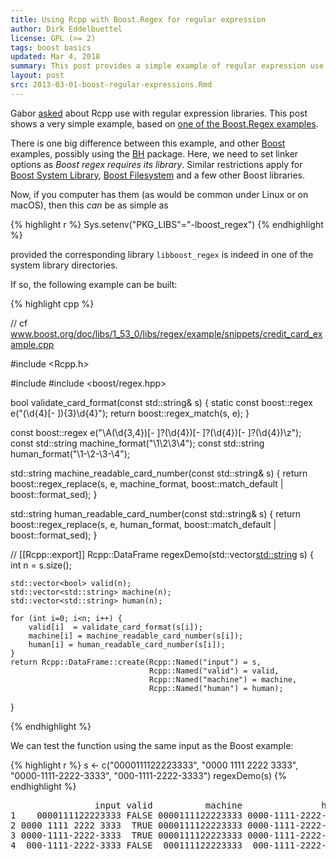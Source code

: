 ```yaml
---
title: Using Rcpp with Boost.Regex for regular expression
author: Dirk Eddelbuettel
license: GPL (>= 2)
tags: boost basics 
updated: Mar 4, 2018
summary: This post provides a simple example of regular expression use via Boost
layout: post
src: 2013-03-01-boost-regular-expressions.Rmd
---                                                                                                                                                          
```


Gabor [asked](http://thread.gmane.org/gmane.comp.lang.r.rcpp/5019/focus=5023) 
about Rcpp use with regular expression libraries.  This post shows a very simple example, based on
[one of the Boost.Regex examples](http://www.boost.org/doc/libs/1_53_0/libs/regex/example/snippets/credit_card_example.cpp).

There is one big difference between this example, and other [Boost](http://www.boost.org/) examples,
possibly using the [BH](https://cran.r-project.org/package=BH) package. Here, we need to set linker
options as _Boost regex requires its library_. Similar restrictions apply for
[Boost System Library](http://www.boost.org/doc/libs/1_66_0/libs/system/doc/index.html),
[Boost Filesystem](http://www.boost.org/doc/libs/1_66_0/libs/filesystem/doc/index.htm) and a few
other Boost libraries.

Now, if you computer has them (as would be common under Linux or on macOS), then this _can_ be as simple as


{% highlight r %}
Sys.setenv("PKG_LIBS"="-lboost_regex")
{% endhighlight %}

provided the corresponding library `libboost_regex` is indeed in one of the system library directories.

If so, the following example can be built:


{% highlight cpp %}

// cf www.boost.org/doc/libs/1_53_0/libs/regex/example/snippets/credit_card_example.cpp

#include <Rcpp.h>

#include <string>
#include <boost/regex.hpp>

bool validate_card_format(const std::string& s) {
   static const boost::regex e("(\\d{4}[- ]){3}\\d{4}");
   return boost::regex_match(s, e);
}

const boost::regex e("\\A(\\d{3,4})[- ]?(\\d{4})[- ]?(\\d{4})[- ]?(\\d{4})\\z");
const std::string machine_format("\\1\\2\\3\\4");
const std::string human_format("\\1-\\2-\\3-\\4");

std::string machine_readable_card_number(const std::string& s) {
   return boost::regex_replace(s, e, machine_format, boost::match_default | boost::format_sed);
}

std::string human_readable_card_number(const std::string& s) {
   return boost::regex_replace(s, e, human_format, boost::match_default | boost::format_sed);
}

// [[Rcpp::export]]
Rcpp::DataFrame regexDemo(std::vector<std::string> s) {
    int n = s.size();
    
    std::vector<bool> valid(n);
    std::vector<std::string> machine(n);
    std::vector<std::string> human(n);
    
    for (int i=0; i<n; i++) {
        valid[i]  = validate_card_format(s[i]);
        machine[i] = machine_readable_card_number(s[i]);
        human[i] = human_readable_card_number(s[i]);
    }
    return Rcpp::DataFrame::create(Rcpp::Named("input") = s,
                                   Rcpp::Named("valid") = valid,
                                   Rcpp::Named("machine") = machine,
                                   Rcpp::Named("human") = human);
}

{% endhighlight %}

We can test the function using the same input as the Boost example:


{% highlight r %}
s <- c("0000111122223333", "0000 1111 2222 3333", "0000-1111-2222-3333", "000-1111-2222-3333")
regexDemo(s)
{% endhighlight %}



<pre class="output">
                input valid          machine               human
1    0000111122223333 FALSE 0000111122223333 0000-1111-2222-3333
2 0000 1111 2222 3333  TRUE 0000111122223333 0000-1111-2222-3333
3 0000-1111-2222-3333  TRUE 0000111122223333 0000-1111-2222-3333
4  000-1111-2222-3333 FALSE  000111122223333  000-1111-2222-3333
</pre>

